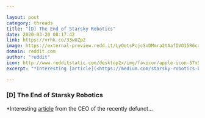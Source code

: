 ```yaml
---

layout: post
category: threads
title: "[D] The End of Starsky Robotics"
date: 2020-03-20 08:17:42
link: https://vrhk.co/33wUZp2
image: https://external-preview.redd.it/LyOetsPcjcSoDMmra2tAafIVO15R6cxEB5J-mMIgFpA.jpg?width=1200&height=628.272251309&auto=webp&crop=1200:628.272251309,smart&s=b20a4a18509c392c75405eb2fcc8d56777cf2fcb
domain: reddit.com
author: "reddit"
icon: http://www.redditstatic.com/desktop2x/img/favicon/apple-icon-57x57.png
excerpt: "*Interesting [article](<https://medium.com/starsky-robotics-blog/the-end-of-starsky-robotics-acb8a6a8a5f5>) from the CEO of the recently defunct..."

---
```


### [D] The End of Starsky Robotics

*Interesting [article](<https://medium.com/starsky-robotics-blog/the-end-of-starsky-robotics-acb8a6a8a5f5>) from the CEO of the recently defunct...